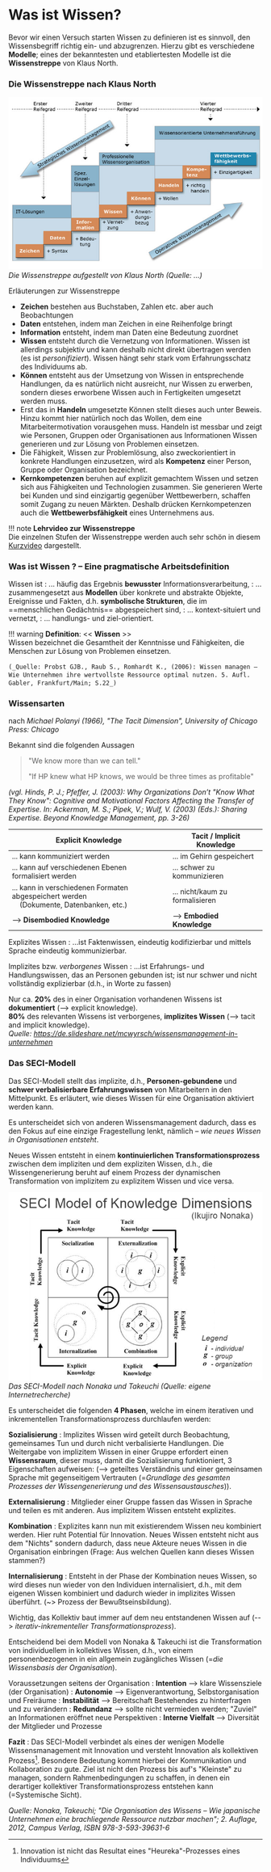 # Was ist Wissen?

Bevor wir einen Versuch starten Wissen zu definieren ist es sinnvoll, den Wissensbegriff richtig ein- und abzugrenzen. 
Hierzu gibt es verschiedene **Modelle**; eines der bekanntesten und etabliertesten Modelle ist die **Wissenstreppe** von Klaus North.

### Die Wissenstreppe nach Klaus North

![Wissenstreppe](./../../figures/wissenstreppe_north_web.jpg) *Die Wissenstreppe aufgestellt von Klaus North (Quelle: ...)*

Erläuterungen zur Wissenstreppe

* **Zeichen** bestehen aus Buchstaben, Zahlen etc. aber auch Beobachtungen
* **Daten** entstehen, indem man Zeichen in eine Reihenfolge bringt
* **Information** entsteht, indem man Daten eine Bedeutung zuordnet
* **Wissen** entsteht durch die Vernetzung von Informationen. Wissen ist allerdings subjektiv und kann deshalb nicht direkt übertragen werden (es ist _personifiziert_). Wissen hängt sehr stark vom Erfahrungsschatz des Individuums ab.
* **Können** entsteht aus der Umsetzung von Wissen in entsprechende Handlungen, da es natürlich nicht ausreicht, nur Wissen zu erwerben, sondern dieses erworbene Wissen auch in Fertigkeiten umgesetzt werden muss.
* Erst das in **Handeln** umgesetzte Können stellt dieses auch unter Beweis. Hinzu kommt hier natürlich noch das Wollen, dem eine Mitarbeitermotivation vorausgehen muss. Handeln ist messbar und zeigt wie Personen, Gruppen oder Organisationen aus Informationen Wissen generieren und zur Lösung von Problemen einsetzen.
* Die Fähigkeit, Wissen zur Problemlösung, also zweckorientiert in konkrete Handlungen einzusetzen, wird als **Kompetenz** einer Person, Gruppe oder Organisation bezeichnet.
* **Kernkompetenzen** beruhen auf explizit gemachtem Wissen und setzen sich aus Fähigkeiten und Technologien zusammen. Sie generieren Werte bei Kunden und sind einzigartig gegenüber Wettbewerbern, schaffen somit Zugang zu neuen Märkten. Deshalb drücken Kernkompetenzen auch die **Wettbewerbsfähigkeit** eines Unternehmens aus.

!!! note
    **Lehrvideo zur Wissenstreppe**  
    Die einzelnen Stufen der Wissenstreppe werden auch sehr schön in diesem [Kurzvideo](https://www.youtube.com/watch?v=VW7ArONW4dA) dargestellt.

### Was ist Wissen ? – Eine pragmatische Arbeitsdefinition

Wissen ist
: ... häufig das Ergebnis **bewusster** Informationsverarbeitung,
: ... zusammengesetzt aus **Modellen** über konkrete und abstrakte Objekte, Ereignisse und Fakten, d.h. **symbolische Strukturen**, die im ==menschlichen Gedächtnis== abgespeichert sind,
: ... kontext-situiert und vernetzt,
: ... handlungs- und ziel-orientiert.

!!! warning 
    **Definition**: << **Wissen** >>  
    Wissen bezeichnet die Gesamtheit der Kenntnisse und Fähigkeiten, die Menschen zur Lösung von Problemen einsetzen.
    
    (_Quelle: Probst GJB., Raub S., Romhardt K., (2006): Wissen managen – Wie Unternehmen ihre wertvollste Ressource optimal nutzen. 5. Aufl. Gabler, Frankfurt/Main; S.22_)


### Wissensarten

nach _Michael Polanyi (1966), "The Tacit Dimension", University of Chicago Press: Chicago_

Bekannt sind die folgenden Aussagen
> "We know more than we can tell."
>
> "If HP knew what HP knows, we would be three times as profitable"

_(vgl. Hinds, P. J.; Pfeffer, J. (2003): Why Organizations Don’t "Know What They Know": Cognitive and Motivational Factors Affecting the Transfer of Expertise. In: Ackerman, M. S.; Pipek, V.; Wulf, V. (2003) (Eds.): Sharing Expertise. Beyond Knowledge Management, pp. 3-26)_

| **Explicit Knowledge**                                                                 | **Tacit / Implicit Knowledge**  |
|----------------------------------------------------------------------------------------|---------------------------------|
| ... kann kommuniziert werden                                                           | ... im Gehirn gespeichert       |
| ... kann auf verschiedenen Ebenen formalisiert werden                                  | ... schwer zu kommunizieren     |
| ... kann in verschiedenen Formaten abgespeichert werden <br/> &nbsp;&nbsp;&nbsp;&nbsp;(Dokumente, Datenbanken, etc.) | ... nicht/kaum zu formalisieren |
| --> **Disembodied Knowledge**                                                          | --> **Embodied Knowledge**      |

Explizites Wissen 
: ...ist Faktenwissen, eindeutig kodifizierbar und mittels Sprache eindeutig kommunizierbar.

Implizites bzw. *verborgenes* Wissen 
: ...ist Erfahrungs- und Handlungswissen, das an Personen gebunden ist; ist nur schwer und nicht vollständig explizierbar (d.h., in Worte zu fassen)

Nur ca. **20%** des in einer Organisation vorhandenen Wissens ist **dokumentiert** (--> explicit knowledge).  
**80%** des relevanten Wissens ist verborgenes, **implizites Wissen** (--> tacit and implicit knowledge).  
*Quelle: https://de.slideshare.net/mcwyrsch/wissensmanagement-in-unternehmen*



### Das SECI-Modell

Das SECI-Modell stellt das implizite, d.h., **Personen-gebundene** und **schwer verbalisierbare Erfahrungswissen** von Mitarbeitern in den Mittelpunkt. Es erläutert, wie dieses Wissen für eine Organisation aktiviert werden kann.

Es unterscheidet sich von anderen Wissensmanagement dadurch, dass es den Fokus auf eine einzige Fragestellung lenkt, nämlich – *wie neues Wissen in Organisationen entsteht*.

Neues Wissen entsteht in einem **kontinuierlichen Transformationsprozess** zwischen dem impliziten und dem expliziten Wissen, d.h., die Wissengenerierung beruht auf einem Prozess der dynamischen Transformation von implizitem zu explizitem Wissen und vice versa.

![Das SECI-Modell](./../../figures/seci_model_2.png) _Das SECI-Modell nach Nonaka und Takeuchi (Quelle: eigene Internetrecherche)_

Es unterscheidet die folgenden **4 Phasen**, welche im einem iterativen und inkrementellen Transformationsprozess durchlaufen werden:

**Sozialisierung** 
: Implizites Wissen wird geteilt durch Beobachtung, gemeinsames Tun und durch nicht verbalisierte Handlungen. Die Weitergabe von implizitem Wissen in einer Gruppe erfordert einen **Wissensraum**, dieser muss, damit die Sozialisierung funktioniert, 3 Eigenschaften aufweisen: (--> geteiltes Verständnis und einer gemeinsamen Sprache mit gegenseitigem Vertrauten (=_Grundlage des gesamten Prozesses der Wissengenerierung und des Wissensaustausches_)). 

**Externalisierung**
: Mitglieder einer Gruppe fassen das Wissen in Sprache und teilen es mit anderen. Aus implizitem Wissen entsteht explizites. 

**Kombination**
: Explizites kann nun mit existierendem Wissen neu kombiniert werden. Hier ruht Potential für Innovation. Neues Wissen entsteht nicht aus dem "Nichts" sondern dadurch, dass neue Akteure neues Wissen in die Organisation einbringen (Frage: Aus welchen Quellen kann dieses Wissen stammen?)

**Internalisierung**
: Entsteht in der Phase der Kombination neues Wissen, so wird dieses nun wieder von den Individuen internalisiert, d.h., mit dem eigenen Wissen kombiniert und dadurch wieder in implizites Wissen überführt. (~> Prozess der Bewußtseinsbildung).


Wichtig, das Kollektiv baut immer auf dem neu entstandenen Wissen auf (--> _iterativ-inkrementeller Transformationsprozess_). 

Entscheidend bei dem Modell von Nonaka & Takeuchi ist die Transformation von individuellem in kollektives Wissen, d.h., von einem personenbezogenen in ein allgemein zugängliches Wissen (=_die Wissensbasis der Organisation_).

Voraussetzungen seitens der Organisation
: **Intention** --> klare Wissensziele (der Organisation)
: **Autonomie** --> Eigenverantwortung, Selbstorganisation und Freiräume
: **Instabilität** --> Bereitschaft Bestehendes zu hinterfragen und zu verändern
: **Redundanz** --> sollte nicht vermieden werden; "Zuviel" an Informationen eröffnet neue Perspektiven
: **Interne Vielfalt** --> Diversität der Mitglieder und Prozesse

**Fazit**
: Das SECI-Modell verbindet als eines der wenigen Modelle Wissensmanagement mit Innovation und versteht Innovation als kollektiven Prozess[^1]. Besondere Bedeutung kommt hierbei der Kommunikation und Kollaboration zu gute. Ziel ist nicht den Prozess bis auf's "Kleinste" zu managen, sondern Rahmenbedingungen zu schaffen, in denen ein derartiger kollektiver Transformationsprozess entstehen kann (=Systemische Sicht). 

[^1]: Innovation ist nicht das Resultat eines "Heureka"-Prozesses eines Individuums

_Quelle: Nonaka, Takeuchi; "Die Organisation des Wissens – Wie japanische Unternehmen eine brachliegende Ressource nutzbar machen"; 2. Auflage, 2012,
Campus Verlag, ISBN 978-3-593-39631-6_




<!-- Nonaka und Takeuchi gelten als die Erfinder des SECI-Modells*) aus dem Jahr 1995, bei dem die soziale Interaktion eine zentrale Rolle spielt. In der Phase der Sozialisation wird implizites Wissen ausgetauscht. Zumindest zwei Personen tauschen also ihre Erfahrungen z. B. in einem persönlichen Gespräch oder durch Beobachtung und Nachahmung aus. Das implizite Wissen des Senders wird zum impliziten Wissen des Empfängers. In der Phase der Externalisierung entsteht durch Kodifizierung bzw. 
Dokumentation Wissen. Dabei wird das implizite Wissen dokumentiert bzw. erfasst und somit zu explizitem Wissen, das schließlich in einem unternehmensweiten, zentralen System zur Verfügung gestellt wird. Das implizite Wissen des Senders wird zu explizitem Wissen. In der Phase der Kombination wird durch das Zusammenfügen von bestehendem Wissen systemisches Wissen. Die Kombination findet vor allem dann statt, wenn sich mehrere Personen zu einem Thema austauschen und dabei neues Wissen generieren. Das bestehende explizite Wissen wird zu neuem expliziten Wissen kombiniert. In der Phase der Internalisierung wird Wissen wiederum individuell gelernt bzw. operationalisiert. Das explizite Wissen wird also wieder zu implizitem Wissen. -->